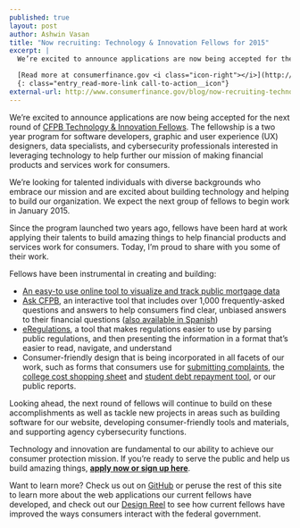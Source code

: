 ```yaml
---
published: true
layout: post
author: Ashwin Vasan
title: "Now recruiting: Technology & Innovation Fellows for 2015"
excerpt: |
  We’re excited to announce applications are now being accepted for the next round of [CFPB Technology & Innovation Fellows](http://www.consumerfinance.gov/jobs/technology-innovation-fellows/). The fellowship is a two year program for software developers, graphic and user experience (UX) designers, data specialists, and cybersecurity professionals interested in leveraging technology to help further our mission of making financial products and services work for consumers.

  [Read more at consumerfinance.gov <i class="icon-right"></i>](http://www.consumerfinance.gov/blog/now-recruiting-technology-innovation-fellows-for-2015/)
  {: class="entry_read-more-link call-to-action__icon"}
external-url: http://www.consumerfinance.gov/blog/now-recruiting-technology-innovation-fellows-for-2015/
---
```


We’re excited to announce applications are now being accepted for the next round of
[CFPB Technology & Innovation Fellows](http://www.consumerfinance.gov/jobs/technology-innovation-fellows/). The fellowship is a two year program for software developers,
graphic and user experience (UX) designers, data specialists,
and cybersecurity professionals interested in leveraging technology to help
further our mission of making financial products and services work for consumers.

We’re looking for talented individuals with diverse backgrounds who embrace our mission
and are excited about building technology and helping to build our organization.
We expect the next group of fellows to begin work in January 2015.

Since the program launched two years ago, fellows have been hard at work applying their talents
to build amazing things to help financial products and services work for consumers.
Today, I’m proud to share with you some of their work.

Fellows have been instrumental in creating and building:

- [An easy-to use online tool to visualize and track public mortgage data](http://www.consumerfinance.gov/hmda/)
- [Ask CFPB](http://www.consumerfinance.gov/askcfpb/),
  an interactive tool that includes over 1,000 frequently-asked questions and answers
  to help consumers  find clear, unbiased answers to their financial questions
  ([also available in Spanish](http://www.consumerfinance.gov/es/))
- [eRegulations](http://www.consumerfinance.gov/eregulations/),
  a tool that makes regulations easier to use by parsing public regulations,
  and then presenting the information in a format that’s
  easier to read, navigate, and understand
- Consumer-friendly design that is being incorporated in all facets of our work,
  such as forms that consumers use for
  [submitting complaints](http://www.consumerfinance.gov/complaint/),
  the [college cost shopping sheet](http://collegecost.ed.gov/shopping_sheet.pdf)
  and [student debt repayment tool](http://www.consumerfinance.gov/paying-for-college/repay-student-debt/),
  or our public reports.

Looking ahead, the next round of fellows will continue to build on these accomplishments
as well as tackle new projects in areas such as building software for our website,
developing consumer-friendly tools and materials, and supporting agency cybersecurity functions.

Technology and innovation are fundamental to our ability to achieve our consumer protection mission.
If you’re ready to serve the public and help us build amazing things,
**[apply now or sign up here](http://www.consumerfinance.gov/jobs/technology-innovation-fellows/)**.

Want to learn more? Check us out on [GitHub](https://github.com/cfpb)
or peruse the rest of this site to learn more about the web applications
our current fellows have developed, and check out our
[Design Reel](https://www.youtube.com/watch?v=X078IIOqZGE) to see
how current fellows have improved the ways consumers interact with the federal government.
